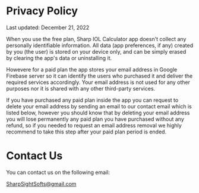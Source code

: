 # Privacy Policy

Last updated: December 21, 2022

When you use the free plan, Sharp IOL Calculator app doesn't collect any personally identifiable information. All data (app preferences, if any) created by  you (the user) is stored on your device only, and can be simply erased by clearing the app's data or uninstalling it.

Howevere for a paid plan the app stores your email address in Google Firebase server so it can identify the users who purchased it and deliver the required services accordingly.
Your email address is not used for any other purposes nor it is shared with any other third-party services.

If you have purchased any paid plan inside the app you can request to delete your email address by sending an email to our contact email which is listed below, however you should know that by deleting your email address you will lose permanently any paid plan you have purchased without any refund, so if you needed to request an email address removal we highly recommend to take this step after your paid plan period is ended.


# Contact Us

You can contact us on the following email:

SharpSightSofts@gmail.com